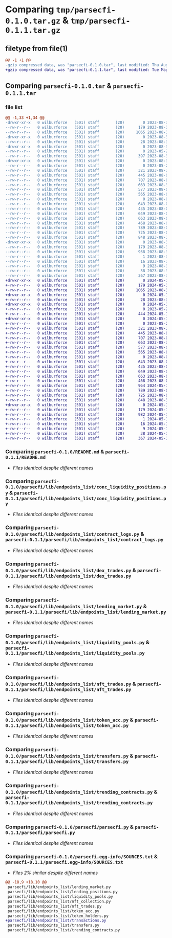 # Comparing `tmp/parsecfi-0.1.0.tar.gz` & `tmp/parsecfi-0.1.1.tar.gz`

## filetype from file(1)

```diff
@@ -1 +1 @@
-gzip compressed data, was "parsecfi-0.1.0.tar", last modified: Thu Aug 31 18:13:39 2023, max compression
+gzip compressed data, was "parsecfi-0.1.1.tar", last modified: Tue May 14 17:23:25 2024, max compression
```

## Comparing `parsecfi-0.1.0.tar` & `parsecfi-0.1.1.tar`

### file list

```diff
@@ -1,33 +1,34 @@
-drwxr-xr-x   0 wilburforce   (501) staff       (20)        0 2023-08-31 18:13:39.366411 parsecfi-0.1.0/
--rw-r--r--   0 wilburforce   (501) staff       (20)      179 2023-08-31 18:13:39.365594 parsecfi-0.1.0/PKG-INFO
--rw-r--r--   0 wilburforce   (501) staff       (20)     1065 2023-08-31 18:12:46.000000 parsecfi-0.1.0/README.md
-drwxr-xr-x   0 wilburforce   (501) staff       (20)        0 2023-08-31 18:13:39.359352 parsecfi-0.1.0/parsecfi/
--rw-r--r--   0 wilburforce   (501) staff       (20)       28 2023-08-31 17:05:55.000000 parsecfi-0.1.0/parsecfi/__init__.py
-drwxr-xr-x   0 wilburforce   (501) staff       (20)        0 2023-08-31 18:13:39.360331 parsecfi-0.1.0/parsecfi/lib/
--rw-r--r--   0 wilburforce   (501) staff       (20)        0 2023-05-22 23:38:30.000000 parsecfi-0.1.0/parsecfi/lib/__init__.py
--rw-r--r--   0 wilburforce   (501) staff       (20)      397 2023-08-31 17:52:45.000000 parsecfi-0.1.0/parsecfi/lib/endpoints.py
-drwxr-xr-x   0 wilburforce   (501) staff       (20)        0 2023-08-31 18:13:39.365179 parsecfi-0.1.0/parsecfi/lib/endpoints_list/
--rw-r--r--   0 wilburforce   (501) staff       (20)        0 2023-05-22 23:41:41.000000 parsecfi-0.1.0/parsecfi/lib/endpoints_list/__init__.py
--rw-r--r--   0 wilburforce   (501) staff       (20)      321 2023-08-31 17:56:02.000000 parsecfi-0.1.0/parsecfi/lib/endpoints_list/address.py
--rw-r--r--   0 wilburforce   (501) staff       (20)      445 2023-08-07 19:03:39.000000 parsecfi-0.1.0/parsecfi/lib/endpoints_list/candles.py
--rw-r--r--   0 wilburforce   (501) staff       (20)      707 2023-08-07 18:02:37.000000 parsecfi-0.1.0/parsecfi/lib/endpoints_list/conc_liquidity_positions.py
--rw-r--r--   0 wilburforce   (501) staff       (20)      663 2023-08-31 17:43:09.000000 parsecfi-0.1.0/parsecfi/lib/endpoints_list/contract_logs.py
--rw-r--r--   0 wilburforce   (501) staff       (20)      577 2023-08-08 00:45:47.000000 parsecfi-0.1.0/parsecfi/lib/endpoints_list/dex_trades.py
--rw-r--r--   0 wilburforce   (501) staff       (20)      565 2023-08-02 01:08:59.000000 parsecfi-0.1.0/parsecfi/lib/endpoints_list/lending_market.py
--rw-r--r--   0 wilburforce   (501) staff       (20)        0 2023-08-02 01:05:27.000000 parsecfi-0.1.0/parsecfi/lib/endpoints_list/lending_positions.py
--rw-r--r--   0 wilburforce   (501) staff       (20)      643 2023-08-07 17:54:50.000000 parsecfi-0.1.0/parsecfi/lib/endpoints_list/liquidity_pools.py
--rw-r--r--   0 wilburforce   (501) staff       (20)      435 2023-08-08 00:34:08.000000 parsecfi-0.1.0/parsecfi/lib/endpoints_list/nft_collection.py
--rw-r--r--   0 wilburforce   (501) staff       (20)      649 2023-08-08 00:34:06.000000 parsecfi-0.1.0/parsecfi/lib/endpoints_list/nft_trades.py
--rw-r--r--   0 wilburforce   (501) staff       (20)      663 2023-08-02 01:04:23.000000 parsecfi-0.1.0/parsecfi/lib/endpoints_list/token_acc.py
--rw-r--r--   0 wilburforce   (501) staff       (20)      468 2023-08-02 01:01:34.000000 parsecfi-0.1.0/parsecfi/lib/endpoints_list/token_holders.py
--rw-r--r--   0 wilburforce   (501) staff       (20)      789 2023-08-07 17:35:20.000000 parsecfi-0.1.0/parsecfi/lib/endpoints_list/transfers.py
--rw-r--r--   0 wilburforce   (501) staff       (20)      725 2023-08-02 20:13:48.000000 parsecfi-0.1.0/parsecfi/lib/endpoints_list/trending_contracts.py
--rw-r--r--   0 wilburforce   (501) staff       (20)      848 2023-08-31 17:13:57.000000 parsecfi-0.1.0/parsecfi/parsecfi.py
-drwxr-xr-x   0 wilburforce   (501) staff       (20)        0 2023-08-31 18:13:39.360107 parsecfi-0.1.0/parsecfi.egg-info/
--rw-r--r--   0 wilburforce   (501) staff       (20)      179 2023-08-31 18:13:39.000000 parsecfi-0.1.0/parsecfi.egg-info/PKG-INFO
--rw-r--r--   0 wilburforce   (501) staff       (20)      938 2023-08-31 18:13:39.000000 parsecfi-0.1.0/parsecfi.egg-info/SOURCES.txt
--rw-r--r--   0 wilburforce   (501) staff       (20)        1 2023-08-31 18:13:39.000000 parsecfi-0.1.0/parsecfi.egg-info/dependency_links.txt
--rw-r--r--   0 wilburforce   (501) staff       (20)       16 2023-08-31 18:13:39.000000 parsecfi-0.1.0/parsecfi.egg-info/requires.txt
--rw-r--r--   0 wilburforce   (501) staff       (20)        9 2023-08-31 18:13:39.000000 parsecfi-0.1.0/parsecfi.egg-info/top_level.txt
--rw-r--r--   0 wilburforce   (501) staff       (20)       38 2023-08-31 18:13:39.366485 parsecfi-0.1.0/setup.cfg
--rw-r--r--   0 wilburforce   (501) staff       (20)      367 2023-08-31 18:13:15.000000 parsecfi-0.1.0/setup.py
+drwxr-xr-x   0 wilburforce   (501) staff       (20)        0 2024-05-14 17:23:25.158169 parsecfi-0.1.1/
+-rw-r--r--   0 wilburforce   (501) staff       (20)      179 2024-05-14 17:23:25.157984 parsecfi-0.1.1/PKG-INFO
+-rw-r--r--   0 wilburforce   (501) staff       (20)     1065 2023-08-31 18:12:46.000000 parsecfi-0.1.1/README.md
+drwxr-xr-x   0 wilburforce   (501) staff       (20)        0 2024-05-14 17:23:25.150695 parsecfi-0.1.1/parsecfi/
+-rw-r--r--   0 wilburforce   (501) staff       (20)       28 2023-08-31 17:05:55.000000 parsecfi-0.1.1/parsecfi/__init__.py
+drwxr-xr-x   0 wilburforce   (501) staff       (20)        0 2024-05-14 17:23:25.152961 parsecfi-0.1.1/parsecfi/lib/
+-rw-r--r--   0 wilburforce   (501) staff       (20)        0 2023-05-22 23:38:30.000000 parsecfi-0.1.1/parsecfi/lib/__init__.py
+-rw-r--r--   0 wilburforce   (501) staff       (20)      444 2024-05-14 17:19:02.000000 parsecfi-0.1.1/parsecfi/lib/endpoints.py
+drwxr-xr-x   0 wilburforce   (501) staff       (20)        0 2024-05-14 17:23:25.157560 parsecfi-0.1.1/parsecfi/lib/endpoints_list/
+-rw-r--r--   0 wilburforce   (501) staff       (20)        0 2023-05-22 23:41:41.000000 parsecfi-0.1.1/parsecfi/lib/endpoints_list/__init__.py
+-rw-r--r--   0 wilburforce   (501) staff       (20)      321 2023-08-31 17:56:02.000000 parsecfi-0.1.1/parsecfi/lib/endpoints_list/address.py
+-rw-r--r--   0 wilburforce   (501) staff       (20)      445 2023-08-07 19:03:39.000000 parsecfi-0.1.1/parsecfi/lib/endpoints_list/candles.py
+-rw-r--r--   0 wilburforce   (501) staff       (20)      707 2023-08-07 18:02:37.000000 parsecfi-0.1.1/parsecfi/lib/endpoints_list/conc_liquidity_positions.py
+-rw-r--r--   0 wilburforce   (501) staff       (20)      663 2023-08-31 17:43:09.000000 parsecfi-0.1.1/parsecfi/lib/endpoints_list/contract_logs.py
+-rw-r--r--   0 wilburforce   (501) staff       (20)      577 2023-08-08 00:45:47.000000 parsecfi-0.1.1/parsecfi/lib/endpoints_list/dex_trades.py
+-rw-r--r--   0 wilburforce   (501) staff       (20)      565 2023-08-02 01:08:59.000000 parsecfi-0.1.1/parsecfi/lib/endpoints_list/lending_market.py
+-rw-r--r--   0 wilburforce   (501) staff       (20)        0 2023-08-02 01:05:27.000000 parsecfi-0.1.1/parsecfi/lib/endpoints_list/lending_positions.py
+-rw-r--r--   0 wilburforce   (501) staff       (20)      643 2023-08-07 17:54:50.000000 parsecfi-0.1.1/parsecfi/lib/endpoints_list/liquidity_pools.py
+-rw-r--r--   0 wilburforce   (501) staff       (20)      435 2023-08-08 00:34:08.000000 parsecfi-0.1.1/parsecfi/lib/endpoints_list/nft_collection.py
+-rw-r--r--   0 wilburforce   (501) staff       (20)      649 2023-08-08 00:34:06.000000 parsecfi-0.1.1/parsecfi/lib/endpoints_list/nft_trades.py
+-rw-r--r--   0 wilburforce   (501) staff       (20)      663 2023-08-02 01:04:23.000000 parsecfi-0.1.1/parsecfi/lib/endpoints_list/token_acc.py
+-rw-r--r--   0 wilburforce   (501) staff       (20)      468 2023-08-02 01:01:34.000000 parsecfi-0.1.1/parsecfi/lib/endpoints_list/token_holders.py
+-rw-r--r--   0 wilburforce   (501) staff       (20)      964 2024-05-14 17:18:35.000000 parsecfi-0.1.1/parsecfi/lib/endpoints_list/transactions.py
+-rw-r--r--   0 wilburforce   (501) staff       (20)      789 2023-08-07 17:35:20.000000 parsecfi-0.1.1/parsecfi/lib/endpoints_list/transfers.py
+-rw-r--r--   0 wilburforce   (501) staff       (20)      725 2023-08-02 20:13:48.000000 parsecfi-0.1.1/parsecfi/lib/endpoints_list/trending_contracts.py
+-rw-r--r--   0 wilburforce   (501) staff       (20)      848 2023-08-31 17:13:57.000000 parsecfi-0.1.1/parsecfi/parsecfi.py
+drwxr-xr-x   0 wilburforce   (501) staff       (20)        0 2024-05-14 17:23:25.152716 parsecfi-0.1.1/parsecfi.egg-info/
+-rw-r--r--   0 wilburforce   (501) staff       (20)      179 2024-05-14 17:23:25.000000 parsecfi-0.1.1/parsecfi.egg-info/PKG-INFO
+-rw-r--r--   0 wilburforce   (501) staff       (20)      982 2024-05-14 17:23:25.000000 parsecfi-0.1.1/parsecfi.egg-info/SOURCES.txt
+-rw-r--r--   0 wilburforce   (501) staff       (20)        1 2024-05-14 17:23:25.000000 parsecfi-0.1.1/parsecfi.egg-info/dependency_links.txt
+-rw-r--r--   0 wilburforce   (501) staff       (20)       16 2024-05-14 17:23:25.000000 parsecfi-0.1.1/parsecfi.egg-info/requires.txt
+-rw-r--r--   0 wilburforce   (501) staff       (20)        9 2024-05-14 17:23:25.000000 parsecfi-0.1.1/parsecfi.egg-info/top_level.txt
+-rw-r--r--   0 wilburforce   (501) staff       (20)       38 2024-05-14 17:23:25.158378 parsecfi-0.1.1/setup.cfg
+-rw-r--r--   0 wilburforce   (501) staff       (20)      367 2024-05-14 17:22:59.000000 parsecfi-0.1.1/setup.py
```

### Comparing `parsecfi-0.1.0/README.md` & `parsecfi-0.1.1/README.md`

 * *Files identical despite different names*

### Comparing `parsecfi-0.1.0/parsecfi/lib/endpoints_list/conc_liquidity_positions.py` & `parsecfi-0.1.1/parsecfi/lib/endpoints_list/conc_liquidity_positions.py`

 * *Files identical despite different names*

### Comparing `parsecfi-0.1.0/parsecfi/lib/endpoints_list/contract_logs.py` & `parsecfi-0.1.1/parsecfi/lib/endpoints_list/contract_logs.py`

 * *Files identical despite different names*

### Comparing `parsecfi-0.1.0/parsecfi/lib/endpoints_list/dex_trades.py` & `parsecfi-0.1.1/parsecfi/lib/endpoints_list/dex_trades.py`

 * *Files identical despite different names*

### Comparing `parsecfi-0.1.0/parsecfi/lib/endpoints_list/lending_market.py` & `parsecfi-0.1.1/parsecfi/lib/endpoints_list/lending_market.py`

 * *Files identical despite different names*

### Comparing `parsecfi-0.1.0/parsecfi/lib/endpoints_list/liquidity_pools.py` & `parsecfi-0.1.1/parsecfi/lib/endpoints_list/liquidity_pools.py`

 * *Files identical despite different names*

### Comparing `parsecfi-0.1.0/parsecfi/lib/endpoints_list/nft_trades.py` & `parsecfi-0.1.1/parsecfi/lib/endpoints_list/nft_trades.py`

 * *Files identical despite different names*

### Comparing `parsecfi-0.1.0/parsecfi/lib/endpoints_list/token_acc.py` & `parsecfi-0.1.1/parsecfi/lib/endpoints_list/token_acc.py`

 * *Files identical despite different names*

### Comparing `parsecfi-0.1.0/parsecfi/lib/endpoints_list/transfers.py` & `parsecfi-0.1.1/parsecfi/lib/endpoints_list/transfers.py`

 * *Files identical despite different names*

### Comparing `parsecfi-0.1.0/parsecfi/lib/endpoints_list/trending_contracts.py` & `parsecfi-0.1.1/parsecfi/lib/endpoints_list/trending_contracts.py`

 * *Files identical despite different names*

### Comparing `parsecfi-0.1.0/parsecfi/parsecfi.py` & `parsecfi-0.1.1/parsecfi/parsecfi.py`

 * *Files identical despite different names*

### Comparing `parsecfi-0.1.0/parsecfi.egg-info/SOURCES.txt` & `parsecfi-0.1.1/parsecfi.egg-info/SOURCES.txt`

 * *Files 2% similar despite different names*

```diff
@@ -18,9 +18,10 @@
 parsecfi/lib/endpoints_list/lending_market.py
 parsecfi/lib/endpoints_list/lending_positions.py
 parsecfi/lib/endpoints_list/liquidity_pools.py
 parsecfi/lib/endpoints_list/nft_collection.py
 parsecfi/lib/endpoints_list/nft_trades.py
 parsecfi/lib/endpoints_list/token_acc.py
 parsecfi/lib/endpoints_list/token_holders.py
+parsecfi/lib/endpoints_list/transactions.py
 parsecfi/lib/endpoints_list/transfers.py
 parsecfi/lib/endpoints_list/trending_contracts.py
```

